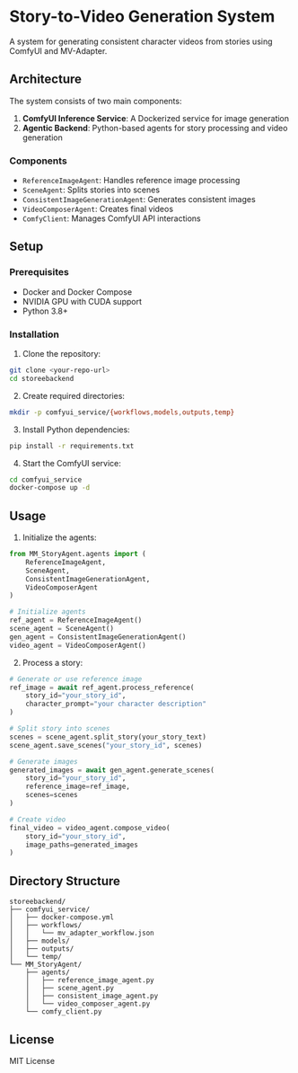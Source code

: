 # Story-to-Video Generation System

A system for generating consistent character videos from stories using ComfyUI and MV-Adapter.

## Architecture

The system consists of two main components:

1. **ComfyUI Inference Service**: A Dockerized service for image generation
2. **Agentic Backend**: Python-based agents for story processing and video generation

### Components

- `ReferenceImageAgent`: Handles reference image processing
- `SceneAgent`: Splits stories into scenes
- `ConsistentImageGenerationAgent`: Generates consistent images
- `VideoComposerAgent`: Creates final videos
- `ComfyClient`: Manages ComfyUI API interactions

## Setup

### Prerequisites

- Docker and Docker Compose
- NVIDIA GPU with CUDA support
- Python 3.8+

### Installation

1. Clone the repository:
```bash
git clone <your-repo-url>
cd storeebackend
```

2. Create required directories:
```bash
mkdir -p comfyui_service/{workflows,models,outputs,temp}
```

3. Install Python dependencies:
```bash
pip install -r requirements.txt
```

4. Start the ComfyUI service:
```bash
cd comfyui_service
docker-compose up -d
```

## Usage

1. Initialize the agents:
```python
from MM_StoryAgent.agents import (
    ReferenceImageAgent,
    SceneAgent,
    ConsistentImageGenerationAgent,
    VideoComposerAgent
)

# Initialize agents
ref_agent = ReferenceImageAgent()
scene_agent = SceneAgent()
gen_agent = ConsistentImageGenerationAgent()
video_agent = VideoComposerAgent()
```

2. Process a story:
```python
# Generate or use reference image
ref_image = await ref_agent.process_reference(
    story_id="your_story_id",
    character_prompt="your character description"
)

# Split story into scenes
scenes = scene_agent.split_story(your_story_text)
scene_agent.save_scenes("your_story_id", scenes)

# Generate images
generated_images = await gen_agent.generate_scenes(
    story_id="your_story_id",
    reference_image=ref_image,
    scenes=scenes
)

# Create video
final_video = video_agent.compose_video(
    story_id="your_story_id",
    image_paths=generated_images
)
```

## Directory Structure

```
storeebackend/
├── comfyui_service/
│   ├── docker-compose.yml
│   ├── workflows/
│   │   └── mv_adapter_workflow.json
│   ├── models/
│   ├── outputs/
│   └── temp/
└── MM_StoryAgent/
    ├── agents/
    │   ├── reference_image_agent.py
    │   ├── scene_agent.py
    │   ├── consistent_image_agent.py
    │   └── video_composer_agent.py
    └── comfy_client.py
```

## License

MIT License